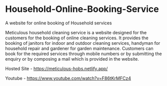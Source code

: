 # Household-Online-Booking-Service
A website for online booking of Household services


Meticulous household cleaning service is a website designed for the customers for the booking of online cleaning services. It provides the booking of janitors for indoor and outdoor cleaning services, handyman for household repair and gardener for garden maintenance. Customers can book for the required services through mobile numbers or by submitting the enquiry or by composing a mail which is provided in the website. 


Hosted Site - https://meticulous-hobs.netlify.app/


Youtube - https://www.youtube.com/watch?v=F86tKrMFCz4
